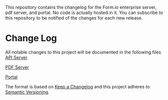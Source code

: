 This repository contains the changelog for the Form.io enterprise server, pdf server, and portal. No code is actually hosted in it. You can subscribe to this repository to be notified of the changes for each new release.

# Change Log
All notable changes to this project will be documented in the following files
[API Server](https://github.com/formio/enterprise-release/blob/master/API-Server-Change-Log.md)

[PDF Server](https://github.com/formio/enterprise-release/blob/master/PDF-Server-Change-Log.md)

[Portal](https://github.com/formio/enterprise-release/blob/master/Portal-Change-Log.md)

The format is based on [Keep a Changelog](http://keepachangelog.com/)
and this project adheres to [Semantic Versioning](http://semver.org/).







